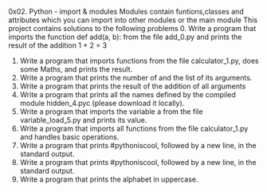 0x02. Python - import & modules
Modules contain funtions,classes and attributes which you can import 
into other modules or the main module
This project contains solutions to the following problems
0. Write a program that imports the function def add(a, b): from the file add_0.py and prints the result of the addition 1 + 2 = 3
1. Write a program that imports functions from the file calculator_1.py, does some Maths, and prints the result.
2. Write a program that prints the number of and the list of its arguments.
3. Write a program that prints the result of the addition of all arguments
4. Write a program that prints all the names defined by the compiled module hidden_4.pyc (please download it locally).
5. Write a program that imports the variable a from the file variable_load_5.py and prints its value.
6. Write a program that imports all functions from the file calculator_1.py and handles basic operations.
7. Write a program that prints #pythoniscool, followed by a new line, in the standard output.
8. Write a program that prints #pythoniscool, followed by a new line, in the standard output.
9. Write a program that prints the alphabet in uppercase.
